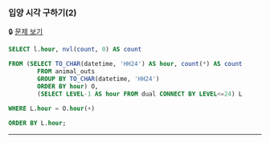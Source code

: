 ### 입양 시각 구하기(2)

🔒 [문제 보기](https://school.programmers.co.kr/learn/courses/30/lessons/59413)

```SQL
SELECT l.hour, nvl(count, 0) AS count

FROM (SELECT TO_CHAR(datetime, 'HH24') AS hour, count(*) AS count 
        FROM animal_outs 
        GROUP BY TO_CHAR(datetime, 'HH24') 
        ORDER BY hour) O, 
        (SELECT LEVEL-1 AS hour FROM dual CONNECT BY LEVEL<=24) L
      
WHERE L.hour = O.hour(+)

ORDER BY L.hour;


```

------
